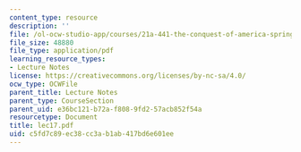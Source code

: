 ```yaml
---
content_type: resource
description: ''
file: /ol-ocw-studio-app/courses/21a-441-the-conquest-of-america-spring-2004/c5fd7c89ec38cc3ab1ab417bd6e601ee_lec17.pdf
file_size: 48880
file_type: application/pdf
learning_resource_types:
- Lecture Notes
license: https://creativecommons.org/licenses/by-nc-sa/4.0/
ocw_type: OCWFile
parent_title: Lecture Notes
parent_type: CourseSection
parent_uid: e36bc121-b72a-f808-9fd2-57acb852f54a
resourcetype: Document
title: lec17.pdf
uid: c5fd7c89-ec38-cc3a-b1ab-417bd6e601ee
---
```

